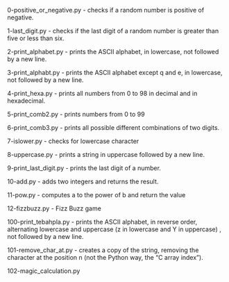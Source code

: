 0-positive_or_negative.py - checks if a random number is positive of negative.

1-last_digit.py - checks if the last digit of a random number is greater than five or less than six.

2-print_alphabet.py - prints the ASCII alphabet, in lowercase, not followed by a new line.

3-print_alphabt.py - prints the ASCII alphabet except q and e, in lowercase, not followed by a new line.

4-print_hexa.py - prints all numbers from 0 to 98 in decimal and in hexadecimal.

5-print_comb2.py - prints numbers from 0 to 99

6-print_comb3.py - prints all possible different combinations of two digits.

7-islower.py - checks for lowercase character

8-uppercase.py - prints a string in uppercase followed by a new line.

9-print_last_digit.py - prints the last digit of a number.

10-add.py - adds two integers and returns the result.

11-pow.py - computes a to the power of b and return the value

12-fizzbuzz.py - Fizz Buzz game

100-print_tebahpla.py - prints the ASCII alphabet, in reverse order, alternating lowercase and uppercase (z in lowercase and Y in uppercase) , not followed by a new line.

101-remove_char_at.py - creates a copy of the string, removing the character at the position n (not the Python way, the “C array index”).

102-magic_calculation.py
